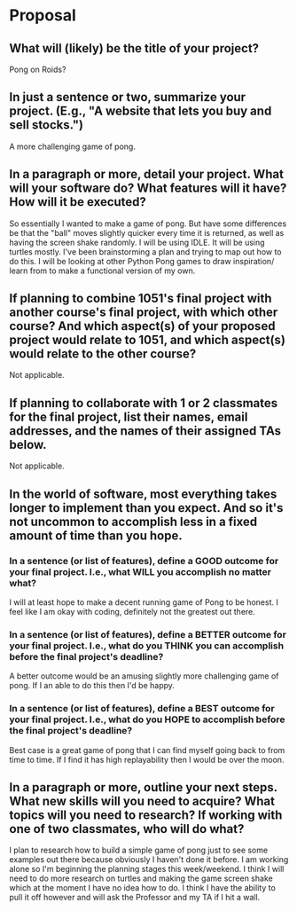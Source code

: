# Proposal

## What will (likely) be the title of your project?

Pong on Roids?

## In just a sentence or two, summarize your project. (E.g., "A website that lets you buy and sell stocks.")

A more challenging game of pong. 

## In a paragraph or more, detail your project. What will your software do? What features will it have? How will it be executed?

So essentially I wanted to make a game of pong. But have some differences be that the "ball" moves slightly quicker every time it is returned, as well as having the screen shake randomly. I will be using IDLE. It will be using turtles mostly. I've been brainstorming a plan and trying to map out how to do this. I will be looking at other Python Pong games to draw inspiration/ learn from to make a functional version of my own. 

## If planning to combine 1051's final project with another course's final project, with which other course? And which aspect(s) of your proposed project would relate to 1051, and which aspect(s) would relate to the other course?

Not applicable. 

## If planning to collaborate with 1 or 2 classmates for the final project, list their names, email addresses, and the names of their assigned TAs below.

Not applicable. 

## In the world of software, most everything takes longer to implement than you expect. And so it's not uncommon to accomplish less in a fixed amount of time than you hope.

### In a sentence (or list of features), define a GOOD outcome for your final project. I.e., what WILL you accomplish no matter what?

I will at least hope to make a decent running game of Pong to be honest. I feel like I am okay with coding, definitely not the greatest out there. 

### In a sentence (or list of features), define a BETTER outcome for your final project. I.e., what do you THINK you can accomplish before the final project's deadline?

A better outcome would be an amusing slightly more challenging game of pong. If I an able to do this then I'd be happy. 

### In a sentence (or list of features), define a BEST outcome for your final project. I.e., what do you HOPE to accomplish before the final project's deadline?

Best case is a great game of pong that I can find myself going back to from time to time. If I find it has high replayability then I would be over the moon. 

## In a paragraph or more, outline your next steps. What new skills will you need to acquire? What topics will you need to research? If working with one of two classmates, who will do what?

I plan to research how to build a simple game of pong just to see some examples out there because obviously I haven't done it before. I am working alone so I'm beginning the planning stages this week/weekend. I think I will need to do more research on turtles and making the game screen shake which at the moment I have no idea how to do. I think I have the ability to pull it off however and will ask the Professor and my TA if I hit a wall. 
